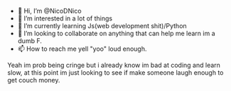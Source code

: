 - 👋 Hi, I’m @NicoDNico
- 👀 I’m interested in a lot of things
- 🌱 I’m currently learning Js(web development shit)/Python  
- 💞️ I’m looking to collaborate on anything that can help me learn im a dumb F.
- 📫 How to reach me yell "yoo" loud enough.

Yeah im prob being cringe but i already know im bad at coding and learn slow, at this point im just looking  to see if make someone laugh enough to get couch money.
<!---
NicoDNico/NicoDNico is a ✨ special ✨ repository because its `README.md` (this file) appears on your GitHub profile.
You can click the Preview link to take a look at your changes.
--->
